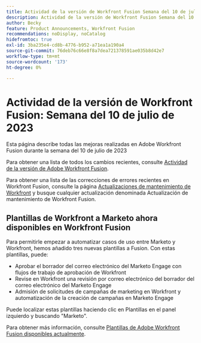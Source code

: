 ```yaml
---
title: Actividad de la versión de Workfront Fusion Semana del 10 de julio de 2023
description: Actividad de la versión de Workfront Fusion Semana del 10 de julio de 2023
author: Becky
feature: Product Announcements, Workfront Fusion
recommendations: noDisplay, noCatalog
hidefromtoc: true
exl-id: 3ba235e4-cd8b-4776-b952-a71ea1a190a4
source-git-commit: 76deb76c66e8f8a7dea721378591ae035b8d42e7
workflow-type: tm+mt
source-wordcount: '173'
ht-degree: 0%

---
```


# Actividad de la versión de Workfront Fusion: Semana del 10 de julio de 2023

Esta página describe todas las mejoras realizadas en Adobe Workfront Fusion durante la semana del 10 de julio de 2023

Para obtener una lista de todos los cambios recientes, consulte [Actividad de la versión de Adobe Workfront Fusion](../../../product-announcements/product-releases/fusion-release-activity/fusion-release-activity.md).

Para obtener una lista de las correcciones de errores recientes en Workfront Fusion, consulte la página [Actualizaciones de mantenimiento de Workfront](https://experienceleague.adobe.com/docs/workfront-known-issues/releases/current-updates.html) y busque cualquier actualización denominada Actualización de mantenimiento de Workfront Fusion.

## Plantillas de Workfront a Marketo ahora disponibles en Workfront Fusion

Para permitirle empezar a automatizar casos de uso entre Marketo y Workfront, hemos añadido tres nuevas plantillas a Fusion. Con estas plantillas, puede:

* Aprobar el borrador del correo electrónico del Marketo Engage con flujos de trabajo de aprobación de Workfront
* Revise en Workfront una revisión por correo electrónico del borrador del correo electrónico del Marketo Engage
* Admisión de solicitudes de campañas de marketing en Workfront y automatización de la creación de campañas en Marketo Engage

Puede localizar estas plantillas haciendo clic en Plantillas en el panel izquierdo y buscando &quot;Marketo&quot;.

Para obtener más información, consulte [Plantillas de Adobe Workfront Fusion disponibles actualmente](/help/quicksilver/workfront-fusion/scenarios/templates/currently-available-fusion-templates.md#workfront-marketo-templates).
